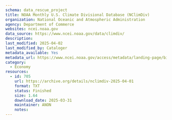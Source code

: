 ```yaml
---
schema: data_rescue_project 
title: NOAA Monthly U.S. Climate Divisional Database (NClimDiv)
organization: National Oceanic and Atmospheric Administration
agency: Department of Commerce
websites: ncei.noaa.gov
data_source: https://www.ncei.noaa.gov/data/climdiv/
description: 
last_modified: 2025-04-02
last_modified_by: Cataloger
metadata_available: Yes
metadata_url: https://www.ncei.noaa.gov/access/metadata/landing-page/bin/iso?id=gov.noaa.ncdc%3aC00005
category:
  - Economy
resources:
  - id: 705
    url: https://archive.org/details/nclimdiv-2025-04-01
    format: TXT
    status: Finished
    size: 1.64
    download_date: 2025-03-31
    maintainer: ANON
    notes: 
---
```

